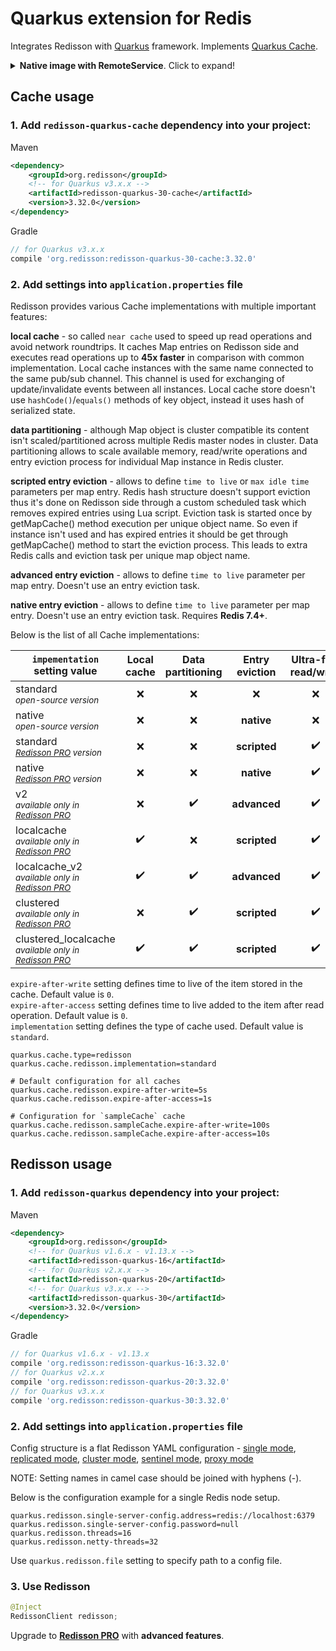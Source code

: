 # Quarkus extension for Redis

Integrates Redisson with [Quarkus](https://quarkus.io/) framework. Implements [Quarkus Cache](https://quarkus.io/guides/cache).

<details>
    <summary><b>Native image with RemoteService</b>. Click to expand!</summary>
<br/>
To use RemoteService in native image add <b>dynamic-proxy.json</b> and <b>reflection-config.json</b> files in `quarkus.native.additional-build-args` setting.

```
-H:DynamicProxyConfigurationResources=dynamic-proxy.json,-H:ReflectionConfigurationFiles=reflection-config.json
```

dynamic-proxy.json:
```
[
    ["<Remote Service interface name>"]
]
```

reflection-config.json:
```
[
   {
     "name":"<Remote Service interface name>",
     "allDeclaredMethods":true
   }
]
``` 
</details>

## Cache usage

### 1. Add `redisson-quarkus-cache` dependency into your project:  

Maven  

```xml  
<dependency>
    <groupId>org.redisson</groupId>
    <!-- for Quarkus v3.x.x -->
    <artifactId>redisson-quarkus-30-cache</artifactId>
    <version>3.32.0</version>
</dependency>
```

Gradle

```groovy
// for Quarkus v3.x.x
compile 'org.redisson:redisson-quarkus-30-cache:3.32.0'
```

### 2. Add settings into `application.properties` file

Redisson provides various Cache implementations with multiple important features:  

**local cache** - so called `near cache` used to speed up read operations and avoid network roundtrips. It caches Map entries on Redisson side and executes read operations up to **45x faster** in comparison with common implementation. Local cache instances with the same name connected to the same pub/sub channel. This channel is used for exchanging of update/invalidate events between all instances. Local cache store doesn't use `hashCode()`/`equals()` methods of key object, instead it uses hash of serialized state.

**data partitioning** - although Map object is cluster compatible its content isn't scaled/partitioned across multiple Redis master nodes in cluster. Data partitioning allows to scale available memory, read/write operations and entry eviction process for individual Map instance in Redis cluster.  

**scripted entry eviction** - allows to define `time to live` or `max idle time` parameters per map entry. Redis hash structure doesn't support eviction thus it's done on Redisson side through a custom scheduled task which removes expired entries using Lua script. Eviction task is started once by getMapCache() method execution per unique object name. So even if instance isn't used and has expired entries it should be get through getMapCache() method to start the eviction process. This leads to extra Redis calls and eviction task per unique map object name.

**advanced entry eviction** - allows to define `time to live` parameter per map entry. Doesn't use an entry eviction task.

**native entry eviction** - allows to define `time to live` parameter per map entry. Doesn't use an entry eviction task. Requires **Redis 7.4+**.

Below is the list of all Cache implementations:  

|`impementation`<br/>setting value | Local<br/>cache | Data<br/>partitioning | Entry<br/>eviction | Ultra-fast<br/>read/write |
| ------------- | :-----------: | :-----------:| :----------:| :---------:|
|standard<br/><sub><i>open-source version</i></sub> | ❌ | ❌ | ❌ | ❌ |
|native<br/><sub><i>open-source version</i></sub> | ❌ | ❌ | **native**| ❌ |
|standard<br/><sub><i>[Redisson PRO](https://redisson.pro) version</i></sub> | ❌ | ❌ | **scripted** | ✔️ |
|native<br/><sub><i>[Redisson PRO](https://redisson.pro) version</i></sub> | ❌ | ❌ | **native**| ✔️ |
|v2<br/><sub><i>available only in [Redisson PRO](https://redisson.pro)</i></sub> | ❌ | ✔️ | **advanced** | ✔️ |
|localcache<br/><sub><i>available only in [Redisson PRO](https://redisson.pro)</i></sub> | ✔️ | ❌ | **scripted** | ✔️ |
|localcache_v2<br/><sub><i>available only in [Redisson PRO](https://redisson.pro)</i></sub> | ✔️ | ✔️ | **advanced** | ✔️ |
|clustered<br/><sub><i>available only in [Redisson PRO](https://redisson.pro)</i></sub> | ❌ | ✔️ | **scripted** | ✔️ |
|clustered_localcache<br/><sub><i>available only in [Redisson PRO](https://redisson.pro)</i></sub> | ✔️ | ✔️ | **scripted** | ✔️ |

`expire-after-write` setting defines time to live of the item stored in the cache. Default value is `0`.  
`expire-after-access` setting defines time to live added to the item after read operation. Default value is `0`.  
`implementation` setting defines the type of cache used. Default value is `standard`. 

```
quarkus.cache.type=redisson
quarkus.cache.redisson.implementation=standard

# Default configuration for all caches
quarkus.cache.redisson.expire-after-write=5s
quarkus.cache.redisson.expire-after-access=1s

# Configuration for `sampleCache` cache
quarkus.cache.redisson.sampleCache.expire-after-write=100s
quarkus.cache.redisson.sampleCache.expire-after-access=10s
```

## Redisson usage  

### 1. Add `redisson-quarkus` dependency into your project:  

Maven  

```xml  
<dependency>
    <groupId>org.redisson</groupId>
    <!-- for Quarkus v1.6.x - v1.13.x -->
    <artifactId>redisson-quarkus-16</artifactId>
    <!-- for Quarkus v2.x.x -->
    <artifactId>redisson-quarkus-20</artifactId>
    <!-- for Quarkus v3.x.x -->
    <artifactId>redisson-quarkus-30</artifactId>
    <version>3.32.0</version>
</dependency>
```

Gradle

```groovy
// for Quarkus v1.6.x - v1.13.x
compile 'org.redisson:redisson-quarkus-16:3.32.0'
// for Quarkus v2.x.x
compile 'org.redisson:redisson-quarkus-20:3.32.0'
// for Quarkus v3.x.x
compile 'org.redisson:redisson-quarkus-30:3.32.0'
```

### 2. Add settings into `application.properties` file
  
Config structure is a flat Redisson YAML configuration - 
[single mode](https://github.com/redisson/redisson/wiki/2.-Configuration#262-single-instance-yaml-config-format),
[replicated mode](https://github.com/redisson/redisson/wiki/2.-Configuration#252-replicated-yaml-config-format),
[cluster mode](https://github.com/redisson/redisson/wiki/2.-Configuration#242-cluster-yaml-config-format),
[sentinel mode](https://github.com/redisson/redisson/wiki/2.-Configuration#272-sentinel-yaml-config-format),
[proxy mode](https://github.com/redisson/redisson/wiki/2.-Configuration#292-proxy-mode-yaml-config-format)

NOTE: Setting names in camel case should be joined with hyphens (-).

Below is the configuration example for a single Redis node setup.
```
quarkus.redisson.single-server-config.address=redis://localhost:6379
quarkus.redisson.single-server-config.password=null
quarkus.redisson.threads=16
quarkus.redisson.netty-threads=32
```

Use `quarkus.redisson.file` setting to specify path to a config file.    
    
### 3. Use Redisson

```java
@Inject
RedissonClient redisson;
```

Upgrade to __[Redisson PRO](https://redisson.pro)__ with **advanced features**.
